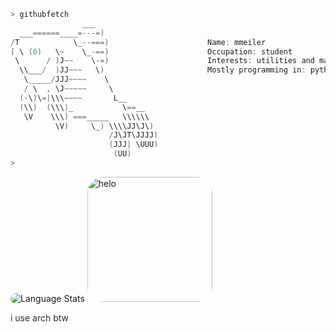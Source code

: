 ```c
> githubfetch
                ___
  ___======____=---=)
/T            \_--===)                      Name: mmeiler
[ \ (0)   \~    \_-==)                      Occupation: student
 \      / )J~~    \-=)                      Interests: utilities and math
  \\___/  )JJ~~~   \)                       Mostly programming in: python and rust                      
   \_____/JJJ~~~~    \
   / \  , \J~~~~~     \
  (-\)\=|\\\~~~~       L__
  (\\)  (\\\)_           \==__
   \V    \\\) ===_____   \\\\\\
          \V)     \_) \\\\JJ\J\)
                      /J\JT\JJJJ)
                      (JJJ| \UUU)
                       (UU)
> 
```
<div style="display: inline-block">
  <img style="border-radius:25px;" src="https://github-profile-summary-cards.vercel.app/api/cards/repos-per-language?username=mmeiler-dev&theme=github_dark" alt="Language Stats"/>
  <img style="border-radius:25px;" src="https://github.com/mmeiler-dev/mmeiler-dev/assets/173518666/fd02aa71-aec6-448e-942c-3168fbf7f0fb" height=200px alt="helo"/>
</div>

<p style="color:#282c34;">i use arch btw</p>
